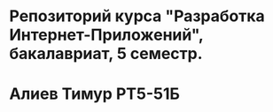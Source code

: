 # Репозиторий курса "Разработка Интернет-Приложений", бакалавриат, 5 семестр.

# Алиев Тимур РТ5-51Б

